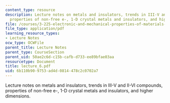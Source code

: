 ```yaml
---
content_type: resource
description: Lecture notes on metals and insulators, trends in III-V and II-VI compounds,
  properties of non-free e-, 1-D crystal metals and insulators, and higher dimensions.
file: /courses/3-225-electronic-and-mechanical-properties-of-materials-fall-2007/6b110b909753ad4d0814478c2c0702a7_lecture_6.pdf
file_type: application/pdf
learning_resource_types:
- Lecture Notes
ocw_type: OCWFile
parent_title: Lecture Notes
parent_type: CourseSection
parent_uid: 50ae2c6d-c15b-cafb-d733-ee89bfae03aa
resourcetype: Document
title: lecture_6.pdf
uid: 6b110b90-9753-ad4d-0814-478c2c0702a7
---
```

Lecture notes on metals and insulators, trends in III-V and II-VI compounds, properties of non-free e-, 1-D crystal metals and insulators, and higher dimensions.

